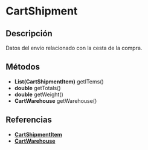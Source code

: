 # CartShipment

## Descripción

Datos del envío relacionado con la cesta de la compra.

## Métodos

- **List(CartShipmentItem)** getITems()
- **double** getTotals()
- **double** getWeight()
- **CartWarehouse** getWarehouse()

## Referencias

- **[CartShipmentItem](CartShipmentItem.md)**
- **[CartWarehouse](CartWarehouse.md)**

